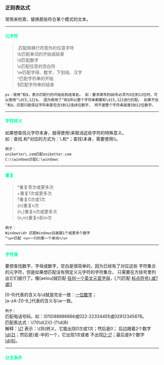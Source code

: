 ### 正则表达式
常用来检索、替换那些符合某个模式的文本。

***
#### <font color="#00ffaa"> 元字符</font>
> .匹配除换行符意外的任意字符</br>
> \b匹配单词的开始或结束</br>
> \d匹配数字</br>
> \s匹配任意的空白符</br>
> \w匹配字母、数字、下划线、汉字</br>
> ^匹配字符串的开始</br>
> $匹配字符串的结束</br>

`ps：使用^和$，表示匹配行的开始处和结束处。
       如：要求填写的QQ号必须为5位到12位时，可以使用^\d{5,12}$。
       因为使用了^和$所以整个字符串都要和\d{5,12}进行匹配。
       如果不加^和$，匹配只能保证字符串里包含5到12连续位数字，
       而不是整个字符串就是5到12位数字。`

___
       
#### <font color="#00ffaa"> 字符转义</font>
如果想查找元字符本身，就得使用\来取消这些字符的特殊意义。</br>
如：查找.和*对应的方式为：\\.和\*；查找\本身，需要使用\\\。

`例子：`</br>
`unibetter\.com匹配unibetter.com`</br>
`C:\\windows匹配C:\windows`

***

#### <font color="#00ffaa"> 重复</font>
> *重复零次或更多次</br>
> +重复1次或更多次</br>
> ?重复0次或1次</br>
> {n}重复n次</br>
> {n,}重复n次或更多次</br>
> {n,m}重复n到m次</br>

`例子：`</br>
`Windows\d+ 匹配Windows后面跟1个或更多个数字`</br>
`^\w+匹配 <u>一行的第一个单词</u>`

---

#### <font color="#00ffaa"> 字符类</font>
要想查找数字，字母或数字，空白是很简单的，因为已经有了对应这些
字符集合的元字符，但是如果想匹配没有预定义元字符的字符集合，
只需要在方括号里列出它们就行了。像[aeiou]就匹配 
<u>任何一个英文元音字母</u>，[,?!]匹配 <u>标点符号(.或?或!)</u></br>

[0-9]代表的含义与\d就是完全一致：<u>一位数字</u>；</br>
[a-zA-Z0-9_]代表的含义与\w一致。</br>

`例子：`</br>
匹配电话号码，如：(010)88886666或022-22334455或02912345678。</br>
匹配表达式：\\(?0\d{2}[)-]?\d{8}</br>
解释：<u>\\(?</u> 表示：\\(将(转义，它能出现0次或1次；然后是0；
后边跟着2个数字<u>\d{2}</u>；然后是)或-中的一个，它出现1次或者
不出现<u>[)-]?</u>；最后是8个数字<u>\d{8}</u>。

---

#### <font color="#00ffaa"> 分支条件</font>


